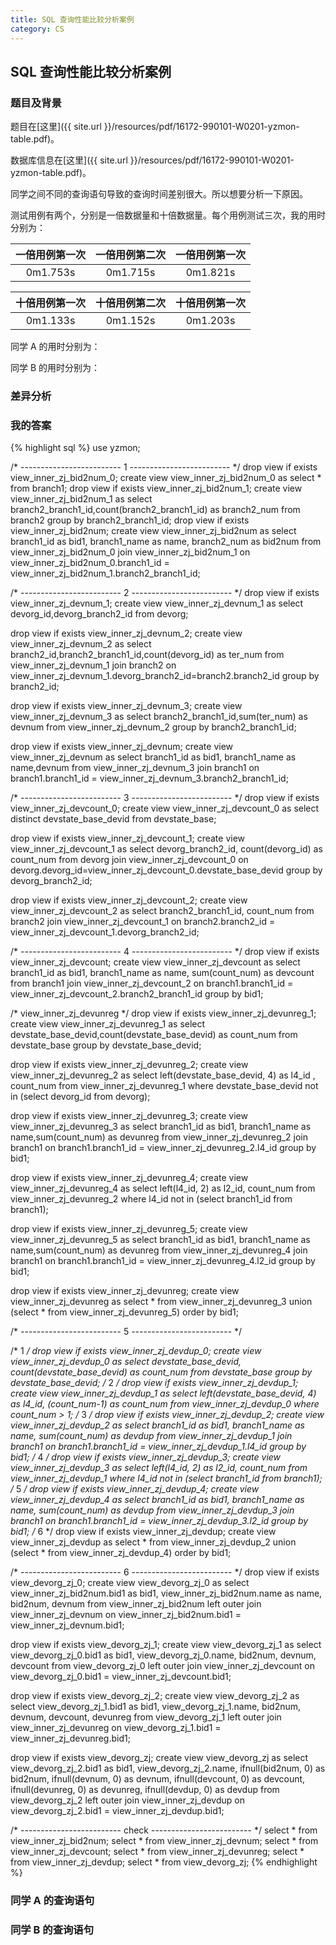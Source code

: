 ```yaml
---
title: SQL 查询性能比较分析案例
category: CS
---
```


## SQL 查询性能比较分析案例

### 题目及背景

题目在[这里]({{ site.url }}/resources/pdf/16172-990101-W0201-yzmon-table.pdf)。

数据库信息在[这里]({{ site.url }}/resources/pdf/16172-990101-W0201-yzmon-table.pdf)。

同学之间不同的查询语句导致的查询时间差别很大。所以想要分析一下原因。

测试用例有两个，分别是一倍数据量和十倍数据量。每个用例测试三次，我的用时分别为：

|一倍用例第一次|一倍用例第二次|一倍用例第一次|
|:-:|:-:|:-:|
|0m1.753s|0m1.715s|0m1.821s|

|十倍用例第一次|十倍用例第二次|十倍用例第一次|
|:-:|:-:|:-:|
|0m1.133s|0m1.152s|0m1.203s|

同学 A 的用时分别为：

同学 B 的用时分别为：

### 差异分析

### 我的答案

{% highlight sql %}
use yzmon;

/* ------------------------- 1 ------------------------- */
drop view if exists view_inner_zj_bid2num_0;
create view view_inner_zj_bid2num_0
as
select * from branch1;
drop view if exists view_inner_zj_bid2num_1;
create view view_inner_zj_bid2num_1
as
select branch2_branch1_id,count(branch2_branch1_id) as branch2_num from branch2 group by branch2_branch1_id;
drop view if exists view_inner_zj_bid2num;
create view view_inner_zj_bid2num
as
select branch1_id as bid1, branch1_name as name, branch2_num as bid2num 
	from view_inner_zj_bid2num_0 join view_inner_zj_bid2num_1
	on view_inner_zj_bid2num_0.branch1_id = view_inner_zj_bid2num_1.branch2_branch1_id;

/* ------------------------- 2 ------------------------- */
drop view if exists view_inner_zj_devnum_1;
create view view_inner_zj_devnum_1
as
select devorg_id,devorg_branch2_id
	from devorg;

drop view if exists view_inner_zj_devnum_2;
create view view_inner_zj_devnum_2
as
select branch2_id,branch2_branch1_id,count(devorg_id) as ter_num
	from view_inner_zj_devnum_1 join branch2
		on view_inner_zj_devnum_1.devorg_branch2_id=branch2.branch2_id
	group by branch2_id;

drop view if exists view_inner_zj_devnum_3;
create view view_inner_zj_devnum_3
as
select branch2_branch1_id,sum(ter_num) as devnum
	from view_inner_zj_devnum_2
	group by branch2_branch1_id;

drop view if exists view_inner_zj_devnum;
create view view_inner_zj_devnum
as
select branch1_id as bid1, branch1_name as name,devnum
	from view_inner_zj_devnum_3 join branch1
		on branch1.branch1_id = view_inner_zj_devnum_3.branch2_branch1_id;

/* ------------------------- 3 ------------------------- */
drop view if exists view_inner_zj_devcount_0;
create view view_inner_zj_devcount_0
as
select distinct devstate_base_devid
	from devstate_base;

drop view if exists view_inner_zj_devcount_1;
create view view_inner_zj_devcount_1
as
select devorg_branch2_id, count(devorg_id) as count_num
	from devorg join view_inner_zj_devcount_0
		on devorg.devorg_id=view_inner_zj_devcount_0.devstate_base_devid
	group by devorg_branch2_id;

drop view if exists view_inner_zj_devcount_2;
create view view_inner_zj_devcount_2
as
select branch2_branch1_id, count_num
	from branch2 join view_inner_zj_devcount_1
		on branch2.branch2_id = view_inner_zj_devcount_1.devorg_branch2_id;

/* ------------------------- 4 ------------------------- */
drop view if exists view_inner_zj_devcount;
create view view_inner_zj_devcount
as
select branch1_id as bid1, branch1_name as name, sum(count_num) as devcount
	from branch1 join view_inner_zj_devcount_2
		on branch1.branch1_id = view_inner_zj_devcount_2.branch2_branch1_id
	group by bid1;

/* view_inner_zj_devunreg */
drop view if exists view_inner_zj_devunreg_1;
create view view_inner_zj_devunreg_1
as
select devstate_base_devid,count(devstate_base_devid) as count_num
	from devstate_base
	group by devstate_base_devid;

drop view if exists view_inner_zj_devunreg_2;
create view view_inner_zj_devunreg_2
as
select left(devstate_base_devid, 4) as l4_id , count_num
	from view_inner_zj_devunreg_1
	where devstate_base_devid not in (select devorg_id from devorg);

drop view if exists view_inner_zj_devunreg_3;
create view view_inner_zj_devunreg_3
as
select branch1_id as bid1, branch1_name as name,sum(count_num) as devunreg
	from view_inner_zj_devunreg_2 join branch1
		on branch1.branch1_id = view_inner_zj_devunreg_2.l4_id
	group by bid1;

drop view if exists view_inner_zj_devunreg_4;
create view view_inner_zj_devunreg_4
as
select left(l4_id, 2) as l2_id, count_num 
	from view_inner_zj_devunreg_2
	where l4_id not in (select branch1_id from branch1);

drop view if exists view_inner_zj_devunreg_5;
create view view_inner_zj_devunreg_5
as
select branch1_id as bid1, branch1_name as name,sum(count_num) as devunreg
	from view_inner_zj_devunreg_4 join branch1
		on branch1.branch1_id = view_inner_zj_devunreg_4.l2_id
	group by bid1;

drop view if exists view_inner_zj_devunreg;
create view view_inner_zj_devunreg
as
select * from view_inner_zj_devunreg_3
union
(select * from view_inner_zj_devunreg_5)
	order by bid1;

/* ------------------------- 5 ------------------------- */

/* 1 */
drop view if exists view_inner_zj_devdup_0;
create view view_inner_zj_devdup_0
as
select devstate_base_devid, count(devstate_base_devid) as count_num
	from devstate_base
	group by devstate_base_devid;
/* 2 */
drop view if exists view_inner_zj_devdup_1;
create view view_inner_zj_devdup_1
as
select left(devstate_base_devid, 4) as l4_id, (count_num-1) as count_num
	from view_inner_zj_devdup_0
	where count_num > 1;
/* 3 */
drop view if exists view_inner_zj_devdup_2;
create view view_inner_zj_devdup_2
as
select branch1_id as bid1, branch1_name as name, sum(count_num) as devdup
	from view_inner_zj_devdup_1 join branch1
		on branch1.branch1_id = view_inner_zj_devdup_1.l4_id
	group by bid1;
/* 4 */
drop view if exists view_inner_zj_devdup_3;
create view view_inner_zj_devdup_3
as
select left(l4_id, 2) as l2_id, count_num
	from view_inner_zj_devdup_1
	where l4_id not in (select branch1_id from branch1);
/* 5 */
drop view if exists view_inner_zj_devdup_4;
create view view_inner_zj_devdup_4
as
select branch1_id as bid1, branch1_name as name, sum(count_num) as devdup
	from view_inner_zj_devdup_3 join branch1
		on branch1.branch1_id = view_inner_zj_devdup_3.l2_id
	group by bid1;
/* 6 */
drop view if exists view_inner_zj_devdup;
create view view_inner_zj_devdup
as
select * from view_inner_zj_devdup_2
union
(select * from view_inner_zj_devdup_4)
	order by bid1;

/* ------------------------- 6 ------------------------- */
drop view if exists view_devorg_zj_0;
create view view_devorg_zj_0
as
select view_inner_zj_bid2num.bid1 as bid1, view_inner_zj_bid2num.name as name,
	bid2num, devnum
from view_inner_zj_bid2num left outer join view_inner_zj_devnum
	on view_inner_zj_bid2num.bid1 = view_inner_zj_devnum.bid1;

drop view if exists view_devorg_zj_1;
create view view_devorg_zj_1
as
select view_devorg_zj_0.bid1 as bid1, view_devorg_zj_0.name,
	bid2num, devnum, devcount
from view_devorg_zj_0 left outer join view_inner_zj_devcount
	on view_devorg_zj_0.bid1 = view_inner_zj_devcount.bid1;

drop view if exists view_devorg_zj_2;
create view view_devorg_zj_2
as
select view_devorg_zj_1.bid1 as bid1, view_devorg_zj_1.name,
	bid2num, devnum, devcount, devunreg
from view_devorg_zj_1 left outer join view_inner_zj_devunreg
	on view_devorg_zj_1.bid1 = view_inner_zj_devunreg.bid1;

drop view if exists view_devorg_zj;
create view view_devorg_zj
as
select view_devorg_zj_2.bid1 as bid1, view_devorg_zj_2.name,
	ifnull(bid2num, 0) as bid2num,
	ifnull(devnum, 0) as devnum,
	ifnull(devcount, 0) as devcount,
	ifnull(devunreg, 0) as devunreg,
	ifnull(devdup, 0) as devdup
from view_devorg_zj_2 left outer join view_inner_zj_devdup
	on view_devorg_zj_2.bid1 = view_inner_zj_devdup.bid1;

/* ------------------------- check ------------------------- */
select * from view_inner_zj_bid2num;
select * from view_inner_zj_devnum;
select * from view_inner_zj_devcount;
select * from view_inner_zj_devunreg;
select * from view_inner_zj_devdup;
select * from view_devorg_zj;
{% endhighlight %}

### 同学 A 的查询语句

### 同学 B 的查询语句